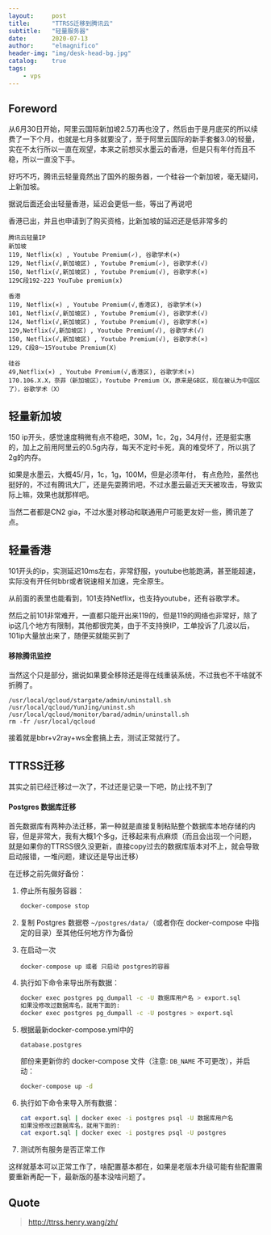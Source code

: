 ```yaml
---
layout:     post
title:      "TTRSS迁移到腾讯云"
subtitle:   "轻量服务器"
date:       2020-07-13
author:     "elmagnifico"
header-img: "img/desk-head-bg.jpg"
catalog:    true
tags:
    - vps
---
```


## Foreword

从6月30日开始，阿里云国际新加坡2.5刀再也没了，然后由于是月底买的所以续费了一下个月，也就是七月多就要没了，至于阿里云国际的新手套餐3.0的轻量，实在不太行所以一直在观望，本来之前想买水墨云的香港，但是只有年付而且不稳，所以一直没下手。

好巧不巧，腾讯云轻量竟然出了国外的服务器，一个硅谷一个新加坡，毫无疑问，上新加坡。

据说后面还会出轻量香港，延迟会更低一些，等出了再说吧



香港已出，并且也申请到了购买资格，比新加坡的延迟还是低非常多的

```
腾讯云轻量IP
新加坡
119, Netflix(x) , Youtube Premium(✓), 谷歌学术(×)
129, Netflix(√,新加坡区) , Youtube Premium(✓), 谷歌学术(√)
150, Netflix(√,新加坡区) , Youtube Premium(√), 谷歌学术(×)
129C段192-223 YouTube premium(x)

香港
119, Netflix(×) , Youtube Premium(√,香港区), 谷歌学术(×)
101, Netflix(√,新加坡区) , Youtube Premium(√), 谷歌学术(√)
124, Netflix(√,新加坡区) , Youtube Premium(√), 谷歌学术(×)
129,Netflix(√,新加坡区) , Youtube Premium(√), 谷歌学术(√)
150, Netflix(√,新加坡区) , Youtube Premium(√), 谷歌学术(×)
129，C段8～15Youtube Premium(X)

硅谷
49,Netflix(×) , Youtube Premium(√,香港区), 谷歌学术(×)
170.106.X.X，奈菲（新加坡区），Youtube Premium（X，原来是GB区，现在被认为中国区了），谷歌学术（X）
```

## 轻量新加坡

150 ip开头，感觉速度稍微有点不稳吧，30M，1c，2g，34月付，还是挺实惠的，加上之前用阿里云的0.5g内存，每天不定时卡死，真的难受坏了，所以挑了2g的内存。

如果是水墨云，大概45/月，1c，1g，100M，但是必须年付， 有点危险，虽然也挺好的，不过有腾讯大厂，还是先耍腾讯吧，不过水墨云最近天天被攻击，导致实际上嘛，效果也就那样吧。

当然二者都是CN2 gia，不过水墨对移动和联通用户可能更友好一些，腾讯差了点。

## 轻量香港

101开头的ip，实测延迟10ms左右，非常舒服，youtube也能跑满，甚至能超速，实际没有开任何bbr或者锐速相关加速，完全原生。

从前面的表里也能看到，101支持Netflix，也支持youtube，还有谷歌学术。

然后之前101非常难开，一直都只能开出来119的，但是119的网络也非常好，除了ip这几个地方有限制，其他都很完美，由于不支持换IP，工单投诉了几波以后，101ip大量放出来了，随便买就能买到了

#### 移除腾讯监控

当然这个只是部分，据说如果要全移除还是得在线重装系统，不过我也不干啥就不折腾了。

```
/usr/local/qcloud/stargate/admin/uninstall.sh
/usr/local/qcloud/YunJing/uninst.sh
/usr/local/qcloud/monitor/barad/admin/uninstall.sh
rm -fr /usr/local/qcloud
```

接着就是bbr+v2ray+ws全套搞上去，测试正常就行了。

## TTRSS迁移

其实之前已经迁移过一次了，不过还是记录一下吧，防止找不到了

#### Postgres 数据库迁移

首先数据库有两种办法迁移，第一种就是直接复制粘贴整个数据库本地存储的内容，但是非常大，我有大概1个多g，迁移起来有点麻烦（而且会出现一个问题，就是如果你的TTRSS很久没更新，直接copy过去的数据库版本对不上，就会导致启动报错，一堆问题，建议还是导出迁移）

在迁移之前先做好备份：

1. 停止所有服务容器：

   ```bash
   docker-compose stop
   ```

2. 复制 Postgres 数据卷 `~/postgres/data/`（或者你在 docker-compose 中指定的目录）至其他任何地方作为备份

3. 在启动一次

   ```
   docker-compose up 或者 只启动 postgres的容器
   ```

4. 执行如下命令来导出所有数据：

   ```bash
   docker exec postgres pg_dumpall -c -U 数据库用户名 > export.sql
   如果没修改过数据库名，就用下面的:
   docker exec postgres pg_dumpall -c -U postgres > export.sql
   ```

5. 根据最新docker-compose.yml中的

   ```
   database.postgres
   ```

   部份来更新你的 docker-compose 文件（注意: `DB_NAME` 不可更改），并启动：

   ```bash
   docker-compose up -d
   ```

6. 执行如下命令来导入所有数据：

   ```bash
   cat export.sql | docker exec -i postgres psql -U 数据库用户名
   如果没修改过数据库名，就用下面的:
   cat export.sql | docker exec -i postgres psql -U postgres
   ```

7. 测试所有服务是否正常工作

这样就基本可以正常工作了，啥配置基本都在，如果是老版本升级可能有些配置需要重新再配一下，最新版的基本没啥问题了。

## Quote

> http://ttrss.henry.wang/zh/
>

